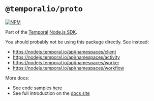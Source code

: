 # `@temporalio/proto`

[![NPM](https://img.shields.io/npm/v/@temporalio/proto?style=for-the-badge)](https://www.npmjs.com/package/@temporalio/proto)

Part of the [Temporal](https://temporal.io) [Node.js SDK](https://www.npmjs.com/package/temporalio).

You should probably not be using this package directly. See instead:

- https://nodejs.temporal.io/api/namespaces/client
- https://nodejs.temporal.io/api/namespaces/activity
- https://nodejs.temporal.io/api/namespaces/worker
- https://nodejs.temporal.io/api/namespaces/workflow

More docs:

- See code samples [here](https://github.com/temporalio/samples-node)
- See full introduction on the [docs site](https://docs.temporal.io/docs/node/introduction)
